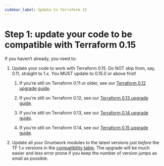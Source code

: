 ```yaml
---
sidebar_label: Update to Terraform 15
---
```


# Step 1: update your code to be compatible with Terraform 0.15

If you haven’t already, you need to:

1.  Update your code to work with Terraform 0.15. Do NOT skip from, say, 0.11, straight to 1.x. You MUST update to
    0.15.0 or above first!

    1.  If you’re still on Terraform 0.11 or older, see our
        [Terraform 0.12 upgrade guide](../../terraform-12).

    2.  If you’re still on Terraform 0.12, see our
        [Terraform 0.13 upgrade guide](../../terraform-13).

    3.  If you’re still on Terraform 0.13, see our
        [Terraform 0.14 upgrade guide](../../terraform-14).

    4.  If you’re still on Terraform 0.14, see our
        [Terraform 0.15 upgrade guide](../../terraform-15).

2.  Update all your Gruntwork modules to the latest versions just _before_ the TF 1.x versions in the [compatibility
    table](/docs/guides/stay-up-to-date/terraform/terraform-1.x/deployment-walkthrough/step-2-update-references-to-the-gruntwork-infrastructure-as-code-library#version-compatibility-table). The upgrade will be much easier and less error prone if you keep the number of version jumps as small
    as possible.


<!-- ##DOCS-SOURCER-START
{"sourcePlugin":"local-copier","hash":"df6b1ac72fe80e1fc8beb0fc68620d0b"}
##DOCS-SOURCER-END -->
